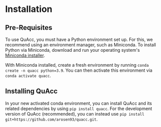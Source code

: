 # Installation

## Pre-Requisites

To use QuAcc, you must have a Python environment set up. For this, we recommend using an environment manager, such as Miniconda. To install Python via Miniconda, download and run your operating system's [Miniconda installer](https://docs.conda.io/en/latest/miniconda.html).

With Miniconda installed, create a fresh environment by running `conda create -n quacc python=3.9`. You can then activate this environment via `conda activate quacc`.

## Installing QuAcc

In your new activated conda environment, you can install QuAcc and its related dependencies by using `pip install quacc`. For the development version of QuAcc (recommended), you can instead use `pip install git+https://github.com/arosen93/quacc.git`.

